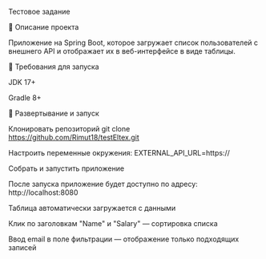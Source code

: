 Тестовое задание

📌 Описание проекта

Приложение на Spring Boot, которое загружает список пользователей с внешнего API и отображает их в веб-интерфейсе в виде таблицы.

📂 Требования для запуска

JDK 17+

Gradle 8+

🚀 Развертывание и запуск

Клонировать репозиторий git clone https://github.com/Rimut18/testEltex.git

Настроить переменные окружения: EXTERNAL_API_URL=https://

Собрать и запустить приложение

После запуска приложение будет доступно по адресу: http://localhost:8080

Таблица автоматически загружается с данными

Клик по заголовкам "Name" и "Salary" — сортировка списка

Ввод email в поле фильтрации — отображение только подходящих записей
